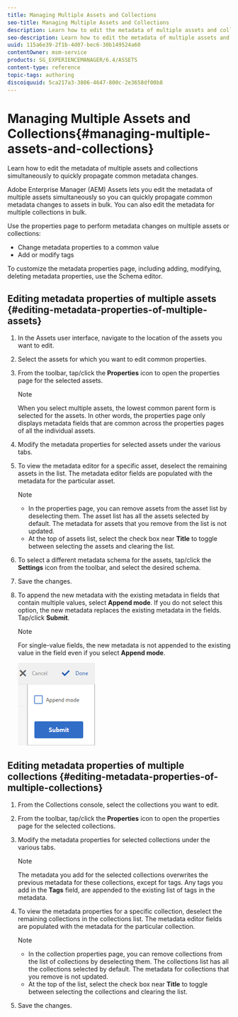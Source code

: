 ```yaml
---
title: Managing Multiple Assets and Collections
seo-title: Managing Multiple Assets and Collections
description: Learn how to edit the metadata of multiple assets and collections simultaneously to quickly propagate common metadata changes.
seo-description: Learn how to edit the metadata of multiple assets and collections in bulk.
uuid: 115a6e39-2f1b-4d07-bec6-30b149524a60
contentOwner: msm-service
products: SG_EXPERIENCEMANAGER/6.4/ASSETS
content-type: reference
topic-tags: authoring
discoiquuid: 5ca217a3-3806-4647-800c-2e3658df00b8
---
```


# Managing Multiple Assets and Collections{#managing-multiple-assets-and-collections}

Learn how to edit the metadata of multiple assets and collections simultaneously to quickly propagate common metadata changes.

Adobe Enterprise Manager (AEM) Assets lets you edit the metadata of multiple assets simultaneously so you can quickly propagate common metadata changes to assets in bulk. You can also edit the metadata for multiple collections in bulk.

Use the properties page to perform metadata changes on multiple assets or collections:

* Change metadata properties to a common value
* Add or modify tags

To customize the metadata properties page, including adding, modifying, deleting metadata properties, use the Schema editor.

## Editing metadata properties of multiple assets {#editing-metadata-properties-of-multiple-assets}

1. In the Assets user interface, navigate to the location of the assets you want to edit.
1. Select the assets for which you want to edit common properties.
1. From the toolbar, tap/click the **Properties** icon to open the properties page for the selected assets.

   >[!NOTE]
   >
   >When you select multiple assets, the lowest common parent form is selected for the assets. In other words, the properties page only displays metadata fields that are common across the properties pages of all the individual assets.

1. Modify the metadata properties for selected assets under the various tabs.
1. To view the metadata editor for a specific asset, deselect the remaining assets in the list. The metadata editor fields are populated with the metadata for the particular asset.

   >[!NOTE]
   >
   >* In the properties page, you can remove assets from the asset list by deselecting them. The asset list has all the assets selected by default. The metadata for assets that you remove from the list is not updated.
   >* At the top of assets list, select the check box near **Title** to toggle between selecting the assets and clearing the list.

1. To select a different metadata schema for the assets, tap/click the **Settings** icon from the toolbar, and select the desired schema.
1. Save the changes.
1. To append the new metadata with the existing metadata in fields that contain multiple values, select **Append mode**. If you do not select this option, the new metadata replaces the existing metadata in the fields. Tap/click **Submit**.

   >[!NOTE]
   >
   >For single-value fields, the new metadata is not appended to the existing value in the field even if you select **Append mode**.

   ![](assets/chlimage_1-402.png)

## Editing metadata properties of multiple collections {#editing-metadata-properties-of-multiple-collections}

1. From the Collections console, select the collections you want to edit.
1. From the toolbar, tap/click the **Properties** icon to open the properties page for the selected collections.
1. Modify the metadata properties for selected collections under the various tabs.

   >[!NOTE]
   >
   >The metadata you add for the selected collections overwrites the previous metadata for these collections, except for tags. Any tags you add in the **Tags** field, are appended to the existing list of tags in the metadata.

1. To view the metadata properties for a specific collection, deselect the remaining collections in the collections list. The metadata editor fields are populated with the metadata for the particular collection.

   >[!NOTE]
   >
   >* In the collection properties page, you can remove collections from the list of collections by deselecting them. The collections list has all the collections selected by default. The metadata for collections that you remove is not updated.
   >* At the top of the list, select the check box near **Title** to toggle between selecting the collections and clearing the list.

1. Save the changes.

